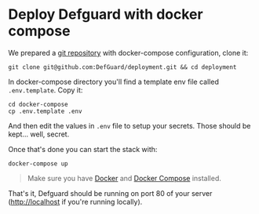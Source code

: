# Deploy Defguard with docker compose

We prepared a [git repository](https://github.com/DefGuard/deployment) with docker-compose configuration, clone it:

```
git clone git@github.com:DefGuard/deployment.git && cd deployment
```

In docker-compose directory you'll find a template env file called `.env.template`. Copy it:

```
cd docker-compose
cp .env.template .env
```

And then edit the values in `.env` file to setup your secrets. Those should be kept... well, secret.

Once that's done you can start the stack with:

```
docker-compose up
```

> Make sure you have [Docker](https://www.docker.com/get-started/) and [Docker Compose](https://docs.docker.com/compose/install/) installed.

That's it, Defguard should be running on port 80 of your server ([http://localhost](http://localhost) if you're running locally).

